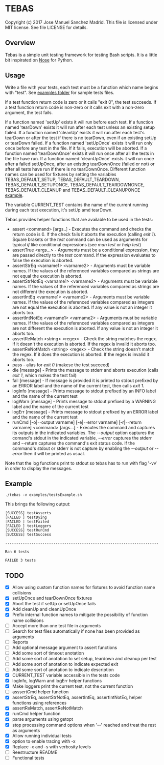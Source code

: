 TEBAS
============
Copyright (c) 2017 Jose Manuel Sanchez Madrid. This file is licensed under MIT license. See file LICENSE for details.

## Overview
Tebas is a simple unit testing framework for testing Bash scripts. It is a little bit inspirated on [Nose](http://nose.readthedocs.io/en/latest/) for Python.

## Usage
Write a file with your tests, each test must be a function which name begins with "test". See [examples folder](examples/) for sample tests files.

If a test function return code is zero or it calls "exit 0", the test succeeds.
If a test function return code is non-zero or it calls exit with a non-zero argument, the test fails.

If a function named 'setUp' exists it will run before each test.
If a function named 'tearDown' exists it will run after each test unless an existing setup failed.
If a function named 'cleanUp' exists it will run after each test's tearDown or after the test if there is no tearDown, even if an existing setUp or tearDown failed.
If a function named 'setUpOnce' exists it will run only once before any test in the file. If it fails, execution will be aborted.
If a function named 'tearDownOnce' exists it will run once after all the tests in the file have run.
If a function named 'cleanUpOnce' exists it will run once after a failed setUpOnce, after an existing tearDownOnce (failed or not) or after all tests have run if there is no tearDownOnce.
Different function names can be used for fixtures by setting the variables TEBAS_DEFAULT_SETUP, TEBAS_DEFAULT_TEARDOWN, TEBAS_DEFAULT_SETUPONCE, TEBAS_DEFAULT_TEARDOWNONCE, TEBAS_DEFAULT_CLEANUP and TEBAS_DEFAULT_CLEANUPONCE  [example](examples/testsCustomSetUp.sh).

The variable CURRENT_TEST contains the name of the current running during each test execution, it's setUp amd tearDown.

Tebas provides helper functions that are available to be used in the tests:
 * assert \<command\> \[args..\] - Executes the command and checks the return code is 0. If the check fails it aborts the execution (calling _exit 1_). Square brakets or the _test_ command can be used as arguments for typical _if_ like conditional expressions (see _man test_ or _help test_)
 * assertTrue \<args...\> - Arguments must be a conditional expression, they are passed directly to the _test_ command. If the expression evaluates to false the execution is aborted.
 * assertStrEq \<varname1\> \<varname2\> - Arguments must be variable names. If the values of the referenced variables compared as strings are not equal the execution is aborted.
 * assertStrNotEq \<varname1\> \<varname2\> - Arguments must be variable names. If the values of the referenced variables compared as strings are not different the execution is aborted.
 * assertIntEq \<varname1\> \<varname2\> - Arguments must be variable names. If the values of the referenced variables compared as integers are not equal the execution is aborted. If any value is not an integer it aborts too.
 * assertIntNotEq \<varname1\> \<varname2\> - Arguments must be variable names. If the values of the referenced variables compared as integers are not different the execution is aborted. If any value is not an integer it aborts too.
 * assertReMatch \<string\> \<regex\> - Check the string matches the regex. If it doesn't the execution is aborted. If the regex is invalid it aborts too.
 * assertReNotMatch \<string\> \<regex\> - Check the string doesn't match the regex. If it does the execution is aborted. If the regex is invalid it aborts too.
 * pass - alias for _exit 0_ (makese the test succeed)
 * die \[message\] - Prints the message to stderr and aborts execution (calls _exit 1_, which makes the test fail)
 * fail \[message\] - If message is provided it is printed to stdout prefixed by an ERROR label and the name of the current test, then calls _exit 1_.
 * logInfo \[message\] - Prints message to stdout prefixed by an INFO label and the name of the current test
 * logWarn \[message\] - Prints message to stdout prefixed by a WARNING label and the name of the current test
 * logErr \[message\] - Prints message to stdout prefixed by an ERROR label and the name of the current test
 * runCmd \[-o|--output varname\] \[-e|--error varname\] \[-r|--return varname\] \<command\> \[args...\] - Executes the command and captures its outputs in the indicated variables. The _--output_ option captures the comand's stdout in the indicated variable, _--error_ captures the stderr and --return captures the command's exit status code. If the command's stdout or stderr is not capture by enabling the _--output_ or _--error_ then it will be printed as usual.

Note that the log functions print to stdout so tebas has to run with flag '-vv' in order to display the messages.

## Example
```
./tebas -v examples/testsExample.sh
```
This brings the following output:
```
[SUCCESS] testAsserts
[FAILED ] testDying
[FAILED ] testFailed
[FAILED ] testLoggers
[SUCCESS] testRunCmd
[SUCCESS] testSuccess

----------------------------------------------------------------------

Ran 6 tests

FAILED 3 tests
```

## TODO
 - [x] Allow using custom function names for fixtures to avoid function name collisions
 - [x] setUpOnce and tearDownOnce fixtures
 - [x] Abort the test if setUp or setUpOnce fails
 - [x] Add cleanUp and cleanUpOnce
 - [x] Prefix internal function names to mitigate the possibility of function name collisions
 - [ ] Accept more than one test file in arguments
 - [ ] Search for test files automatically if none has been provided as arguments
 - [ ] Reports
 - [ ] Add optional message argument to assert functions
 - [ ] Add some sort of timeout anotation
 - [ ] Add some sort of anotation to set setup, teardown and cleanup per test
 - [ ] Add some sort of anotation to indicate expected exit
 - [ ] Add some sort of anotation to indicate description
 - [x] CURRENT_TEST variable accessible in the tests code
 - [x] logInfo, logWarn and logErr helper functions
 - [x] Make loggers print the current test, not the current function
 - [ ] asssertCmd helper function
 - [x] assertStrEq, assertStrNotEq, assertIntEq, assertIntNotEq, helper functions using references
 - [x] assertReMatch, assertReNotMatch
 - [x] runCmd helper function
 - [x] parse arguments using getopt
 - [x] stop processing command options when '--' reached and treat the rest as arguments
 - [x] Allow running individual tests
 - [x] option to enable tracing with -x
 - [x] Replace -x and -s with verbosity levels
 - [ ] Reestructure README
 - [ ] Functional tests
